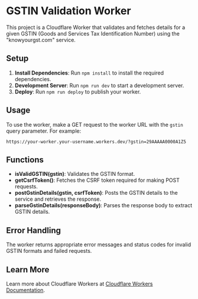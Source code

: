 # GSTIN Validation Worker

This project is a Cloudflare Worker that validates and fetches details for a given GSTIN (Goods and Services Tax Identification Number) using the "knowyourgst.com" service.

## Setup

1. **Install Dependencies**: Run `npm install` to install the required dependencies.
2. **Development Server**: Run `npm run dev` to start a development server.
3. **Deploy**: Run `npm run deploy` to publish your worker.

## Usage

To use the worker, make a GET request to the worker URL with the `gstin` query parameter. For example:

```
https://your-worker.your-username.workers.dev/?gstin=29AAAAA0000A1Z5

```

## Functions

- **isValidGSTIN(gstin)**: Validates the GSTIN format.
- **getCsrfToken()**: Fetches the CSRF token required for making POST requests.
- **postGstinDetails(gstin, csrfToken)**: Posts the GSTIN details to the service and retrieves the response.
- **parseGstinDetails(responseBody)**: Parses the response body to extract GSTIN details.

## Error Handling

The worker returns appropriate error messages and status codes for invalid GSTIN formats and failed requests.

## Learn More

Learn more about Cloudflare Workers at [Cloudflare Workers Documentation](https://developers.cloudflare.com/workers/).
